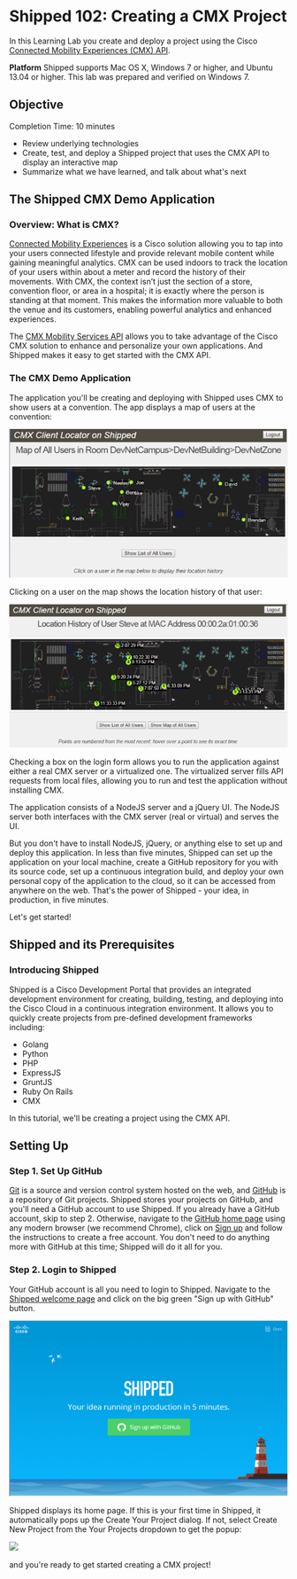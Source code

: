 # Shipped 102: Creating a CMX Project #

In this Learning Lab you create and deploy a project using the Cisco [Connected Mobility Experiences (CMX) API](https://developer.cisco.com/site/cmx-mobility-services/).

**Platform** 
Shipped supports Mac OS X, Windows 7 or higher, and Ubuntu 13.04 or higher.  This lab was prepared and verified on Windows 7.

## Objective ##

Completion Time: 10 minutes

* Review underlying technologies
* Create, test, and deploy a Shipped project that uses the CMX API to display an interactive map
* Summarize what we have learned, and talk about what's next

## The Shipped CMX Demo Application ##
### Overview: What is CMX? ###
[Connected Mobility Experiences](http://www.cisco.com/c/en/us/solutions/enterprise-networks/connected-mobile-experiences/index.html?vs_f=Products+Launch+RSS+Feeds&vs_p=Cisco+Connected+Mobile+Experiences+Boost+Revenues+with+Better+Service&vs_k=1) is a Cisco solution allowing you to tap into your users connected lifestyle and provide relevant mobile content while gaining meaningful analytics.  CMX can be used indoors to track the location of your users within about a meter and record the history of their movements.  With CMX, the context isn’t just the section of a store, convention floor, or area in a hospital; it is exactly where the person is standing at that moment.  This makes the information more valuable to both the venue and its customers, enabling powerful analytics and enhanced experiences.

The [CMX Mobility Services API](https://developer.cisco.com/site/cmx-mobility-services/) allows you to take advantage of the Cisco CMX solution to enhance and personalize your own applications.  And Shipped makes it easy to get started with the CMX API.

### The CMX Demo Application ###
The application you'll be creating and deploying with Shipped uses CMX to show users at a convention.  The app displays a map of users at the convention:

![](https://github.com/CiscoCloud/Shipped-Learning-Labs/blob/master/shipped-102-cmx-project/src/posts/files/shipped-102-cmx-project/cmx_alluser_map.png)

Clicking on a user on the map shows the location history of that user:

![](https://github.com/CiscoCloud/Shipped-Learning-Labs/blob/master/shipped-102-cmx-project/src/posts/files/shipped-102-cmx-project/cmx_usersteve_map.png)

Checking a box on the login form allows you to run the application against either a real CMX server or a virtualized one.  The virtualized server fills API requests from local files, allowing you to run and test the application without installing CMX.

The application consists of a NodeJS server and a jQuery UI.  The NodeJS server both interfaces with the CMX server (real or virtual) and serves the UI.

But you don't have to install NodeJS, jQuery, or anything else to set up and deploy this application.  In less than five minutes, Shipped can set up the application on your local machine, create a GitHub repository for you with its source code, set up a continuous integration build, and deploy your own personal copy of the application to the cloud, so it can be accessed from anywhere on the web.  That's the power of Shipped - your idea, in production, in five minutes.

Let's get started!

## Shipped and its Prerequisites ##
 
### Introducing Shipped ###

Shipped is a Cisco Development Portal that provides an integrated development environment for creating, building, testing, and deploying into the Cisco Cloud in a continuous integration environment. It allows you to quickly create projects from pre-defined development frameworks including:

* Golang
* Python
* PHP
* ExpressJS
* GruntJS
* Ruby On Rails
* CMX

In this tutorial, we'll be creating a project using the CMX API.

## Setting Up ##
 
### Step 1. Set Up GitHub

[Git](https://git-scm.com/) is a source and version control system hosted on the web, and [GitHub](https://github.com/) is a repository of Git projects.  Shipped stores your projects on GitHub, and you'll need a GitHub account to use Shipped.  If you already have a GitHub account, skip to step 2.  Otherwise, navigate to the [GitHub home page](https://github.com/) using any modern browser (we recommend Chrome), click on [Sign up](https://github.com/join) and follow the instructions to create a free account. You don't need to do anything more with GitHub at this time; Shipped will do it all for you.

### Step 2. Login to Shipped
    
Your GitHub account is all you need to login to Shipped.  Navigate to the [Shipped welcome page](http://ciscocloud.github.io/shipped/dist/#) and click on the big green "Sign up with GitHub" button.   

![](https://github.com/CiscoCloud/Shipped-Learning-Labs/blob/master/shipped-102-cmx-project/src/posts/files/shipped-102-cmx-project/welcome.png)

Shipped displays its home page.  If this is your first time in Shipped, it automatically pops up the Create Your Project dialog.  If not, select Create New Project from the Your Projects dropdown to get the popup:

![](https://github.com/CiscoCloud/shipped-user-guide/blob/master/build/images/walkthroughs/create_project.png)

and you're ready to get started creating a CMX project!
    
  
    
